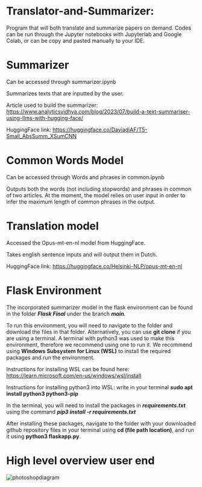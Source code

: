 # Translator-and-Summarizer:
Program that will both translate and summarize papers on demand.
Codes can be run through the Jupyter notebooks with Jupyterlab and Google Colab, or can be copy and pasted manually to your IDE. 

# Summarizer 
Can be accessed through summarizer.ipynb

Summarizes texts that are inputted by the user. 

Article used to build the summarizer: https://www.analyticsvidhya.com/blog/2023/07/build-a-text-summariser-using-llms-with-hugging-face/ 

HuggingFace link: https://huggingface.co/DaviadiAF/T5-Small_AbsSumm_XSumCNN

# Common Words Model
Can be accessed through Words and phrases in common.ipynb

Outputs both the words (not including stopwords) and phrases in common of two articles. At the moment, the model relies on user input in order to infer the maximum length of common phrases in the output.

# Translation model 
Accessed the Opus-mt-en-nl model from HuggingFace.

Takes english sentence inputs and will output them in Dutch. 

HuggingFace link: https://huggingface.co/Helsinki-NLP/opus-mt-en-nl

# Flask Environment
The incorporated summarizer model in the flask environment can be found in the folder ***Flask Final*** under the branch ***main***. 

To run this environment, you will need to navigate to the folder and download the files in that folder. Alternatively, you can use **git clone** if you are using a terminal. A terminal with python3 was used to make this environment, therefore we recommend using one to run it. We recommend using **Windows Subsystem for Linux (WSL)** to install the required packages and run the environment. 

Instructions for installing WSL can be found here: https://learn.microsoft.com/en-us/windows/wsl/install

Instructions for installing python3 into WSL: write in your terminal **sudo apt install python3 python3-pip**

In the terminal, you will need to install the packages in ***requirements.txt*** using the command ***pip3 install -r requirements.txt*** 

After installing these packages, navigate to the folder with your downloaded github repository files in your terminal using **cd (file path location)**, and run it using **python3 flaskapp.py**.
# High level overview user end
![photoshopdiagram](https://github.com/pramjati02/Translator-and-Summarizer/assets/139998943/2aa925ef-21f7-4442-80fe-bb260abb8c93)
